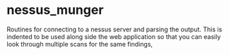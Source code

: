 # nessus_munger
Routines for connecting to a nessus server and parsing the
output. This is indented to be used along side the web application so
that you can easily look through multiple scans for the same findings,



